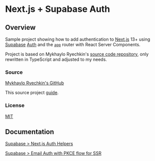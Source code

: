 <h1><b>Next.js</b> + <b>Supabase</b> Auth</h1>

## Overview

Sample project showing how to add authentication to [Next.js](https://nextjs.org/) 13+ using [Supabase](https://www.supabase.io/) [Auth](https://supabase.com/docs/guides/auth) and the [`app`](https://nextjs.org/docs/app) router with React Server Components.

Project is based on Mykhaylo Ryechkin's [source code repository](https://github.com/mryechkin/nextjs-supabase-auth/blob/main/README.md), only rewritten in TypeScript and adjusted to my needs.


### Source

[Mykhaylo Ryechkin's GitHub](https://github.com/mryechkin/nextjs-supabase-auth/blob/main/README.md)

This source project [guide](https://misha.wtf/blog/supabase-auth-next-13-pkce).

### License

[MIT](https://choosealicense.com/licenses/mit/)

## Documentation

[Supabase > Next.js Auth Helpers](https://supabase.com/docs/guides/auth/auth-helpers/nextjs)

[Supabase > Email Auth with PKCE flow for SSR](https://supabase.com/docs/guides/auth/server-side/email-based-auth-with-pkce-flow-for-ssr?framework=nextjs)